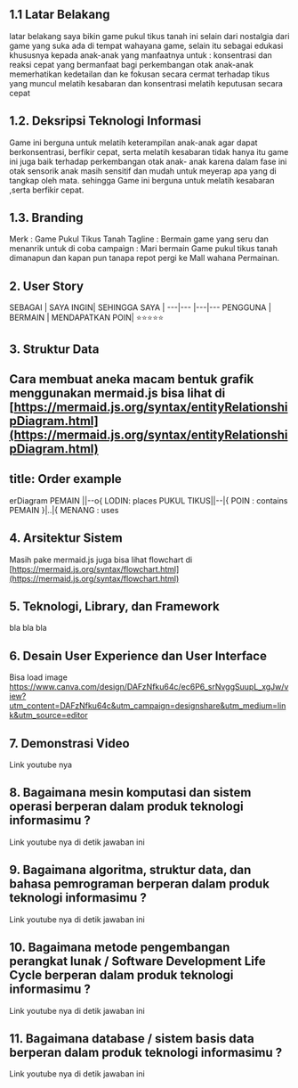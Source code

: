## 1.1 Latar Belakang
latar belakang saya bikin game pukul tikus tanah ini selain dari nostalgia dari game yang suka ada di tempat wahayana game, selain itu sebagai edukasi khususnya kepada anak-anak yang manfaatnya untuk : 
konsentrasi dan reaksi cepat yang bermanfaat bagi perkembangan otak anak-anak
memerhatikan kedetailan dan ke fokusan secara cermat terhadap tikus yang muncul
melatih kesabaran dan konsentrasi
melatih keputusan secara cepat


## 1.2. Deksripsi Teknologi Informasi

Game ini berguna untuk melatih keterampilan anak-anak agar dapat berkonsentrasi,
berfikir cepat, serta melatih kesabaran 
tidak hanya itu game ini juga baik terhadap perkembangan otak anak- anak
karena dalam fase ini otak sensorik anak masih sensitif dan mudah untuk meyerap apa yang di tangkap oleh mata.
sehingga Game ini berguna untuk melatih kesabaran ,serta berfikir cepat.


## 1.3. Branding

Merk : Game Pukul Tikus Tanah
Tagline : Bermain game yang seru dan menanrik untuk di coba
campaign : Mari bermain Game pukul tikus tanah dimanapun dan kapan pun tanapa repot pergi ke Mall wahana Permainan.

## 2. User Story

SEBAGAI | SAYA INGIN| SEHINGGA SAYA |
---|--- |---|---
PENGGUNA | BERMAIN | MENDAPATKAN POIN| ⭐⭐⭐⭐⭐

## 3. Struktur Data

Cara membuat aneka macam bentuk grafik menggunakan mermaid.js bisa lihat di [https://mermaid.js.org/syntax/entityRelationshipDiagram.html](https://mermaid.js.org/syntax/entityRelationshipDiagram.html) 
---
title: Order example
---
erDiagram
    PEMAIN ||--o{ LODIN: places
    PUKUL TIKUS||--|{ POIN : contains
    PEMAIN }|..|{ MENANG : uses

## 4. Arsitektur Sistem

Masih pake mermaid.js juga bisa lihat flowchart di [https://mermaid.js.org/syntax/flowchart.html](https://mermaid.js.org/syntax/flowchart.html)

## 5. Teknologi, Library, dan Framework

bla bla bla

## 6. Desain User Experience dan User Interface

Bisa load image 
https://www.canva.com/design/DAFzNfku64c/ec6P6_srNvggSuupL_xgJw/view?utm_content=DAFzNfku64c&utm_campaign=designshare&utm_medium=link&utm_source=editor
## 7. Demonstrasi Video

Link youtube nya

## 8. Bagaimana mesin komputasi dan sistem operasi berperan dalam produk teknologi informasimu ?

Link youtube nya di detik jawaban ini

## 9. Bagaimana algoritma, struktur data, dan bahasa pemrograman berperan dalam produk teknologi informasimu ?

Link youtube nya di detik jawaban ini

## 10. Bagaimana metode pengembangan perangkat lunak / Software Development Life Cycle berperan dalam produk teknologi informasimu ?

Link youtube nya di detik jawaban ini

## 11. Bagaimana database / sistem basis data berperan dalam produk teknologi informasimu ?

Link youtube nya di detik jawaban ini
